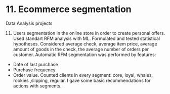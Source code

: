 # 11. Ecommerce segmentation
Data Analysis projects

11. Users segmentation in the online store in order to create personal offers. Used standart RFM analysis with ML. Formulated and tested statistical hypotheses. 
Considered average check, average item price, average amount of goods in the check, the average number of orders per customer. Automatic RFM segmentation was performed by features:
- Date of last purchase
- Purchase frequency
- Order value.
Counted clients in every segment: core, loyal, whales, rookies ,slipping, regular. I gave some basic recommendations for actions with segments.

